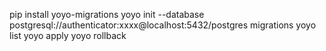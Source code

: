 pip install yoyo-migrations
yoyo init --database postgresql://authenticator:xxxx@localhost:5432/postgres migrations
yoyo list
yoyo apply
yoyo rollback
